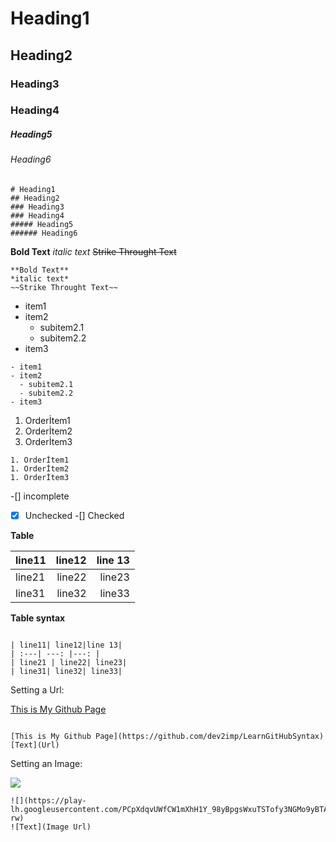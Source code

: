 # Heading1 
## Heading2
### Heading3
### Heading4
##### Heading5
###### Heading6

```Assembly
# Heading1 
## Heading2
### Heading3
### Heading4
##### Heading5
###### Heading6

```

**Bold Text**
*italic text*
~~Strike Throught Text~~
```Assembly
**Bold Text**
*italic text*
~~Strike Throught Text~~
```

- item1
- item2
  - subitem2.1
  - subitem2.2
- item3

```Assembly
- item1
- item2
  - subitem2.1
  - subitem2.2
- item3
```

1. Orderİtem1
1. Orderİtem2
1. Orderİtem3

```Assembly
1. Orderİtem1
1. Orderİtem2
1. Orderİtem3
```

-[] incomplete
-[x] Unchecked
-[] Checked

**Table**

| line11| line12|line 13|
| :---| ---: |---: |
| line21 | line22| line23|
| line31| line32| line33|

**Table syntax** 
```Assembly

| line11| line12|line 13|
| :---| ---: |---: |
| line21 | line22| line23|
| line31| line32| line33|
```

Setting a Url:

[This is My Github Page](https://github.com/dev2imp/LearnGitHubSyntax)
``` Assembly

[This is My Github Page](https://github.com/dev2imp/LearnGitHubSyntax)
[Text](Url)
```

Setting an Image:

![](https://play-lh.googleusercontent.com/PCpXdqvUWfCW1mXhH1Y_98yBpgsWxuTSTofy3NGMo9yBTATDyzVkqU580bfSln50bFU=s180-rw)

```Assembly 
![](https://play-lh.googleusercontent.com/PCpXdqvUWfCW1mXhH1Y_98yBpgsWxuTSTofy3NGMo9yBTATDyzVkqU580bfSln50bFU=s180-rw)
![Text](Image Url)
```








